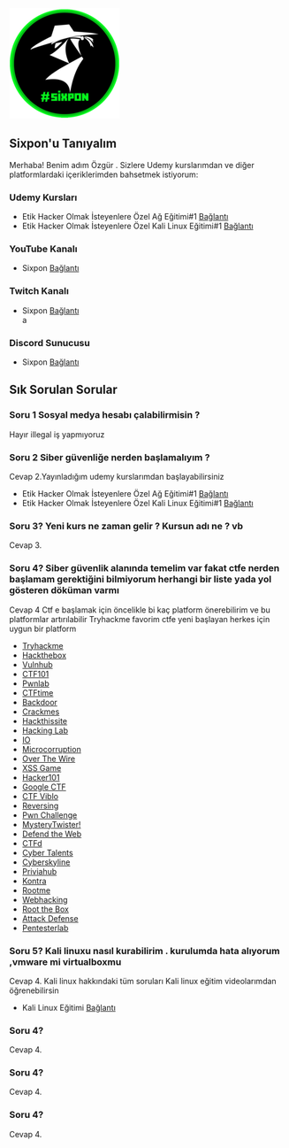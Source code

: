 <!DOCTYPE html>
<html lang="tr">
<head>
  <meta charset="UTF-8">
  <meta name="viewport" content="width=device-width, initial-scale=1.0">
  <link rel="stylesheet" href="https://cdnjs.cloudflare.com/ajax/libs/font-awesome/5.15.3/css/all.min.css" integrity="sha512-xFb2CvKDaWBS+8p09w7mOFHxvQCf7gW8b0ucVz/y9QbLepjK/Ku8LlzgN7E6xRvCt1eWTDjxE/3qX9zTlLml7g==" crossorigin="anonymous" referrerpolicy="no-referrer" />
  
</head>
<body>
  <div align="left">
    <img src="https://github.com/SongulKizilay/Sixpon-Sorular/blob/main/logo%20(2).png" alt="Sixpon Logo" width="200"/>
  </div>

  <h2>Sixpon'u Tanıyalım</h2>

  <p>Merhaba! Benim adım Özgür . Sizlere Udemy kurslarımdan ve diğer platformlardaki içeriklerimden bahsetmek istiyorum:</p>

  <h3>Udemy Kursları</h3>

  <ul>
    <li>Etik Hacker Olmak İsteyenlere Özel Ağ Eğitimi#1 <a href="https://bit.ly/udemynetwork/">Bağlantı</a></li>
    <li>Etik Hacker Olmak İsteyenlere Özel Kali Linux Eğitimi#1 <a href="https://bit.ly/udemykali">Bağlantı</a></li>
  </ul>

  <h3>YouTube Kanalı</h3>

  <ul>
    <li>Sixpon <a href="https://www.youtube.com/@Sixpon">Bağlantı</a></li>
  </ul>

  <h3>Twitch Kanalı</h3>

  <ul>
    <li>Sixpon <a href="https://www.twitch.tv/sixpon">Bağlantı</a></li>a
  </ul>

  <h3>Discord Sunucusu</h3>

  <ul>
    <li>Sixpon <a href="https://discord.com/invite/umHxrSKns7">Bağlantı</a></li>
  </ul>

  <h2>Sık Sorulan Sorular</h2>

  <div class="faq-item">
    <i class="fas fa-question-circle"></i>
    <h3>Soru 1 Sosyal medya hesabı çalabilirmisin ?</h3>
    <p>Hayır illegal iş yapmıyoruz </p>
  </div>

  <div class="faq-item">
    <div class="faq-item">
  <i class="fas fa-question-circle"></i>
  <h3>Soru 2 Siber güvenliğe nerden başlamalıyım ?</h3>
  <p>Cevap 2.Yayınladığım udemy kurslarımdan başlayabilirsiniz </p>
  <ul>
    <li>Etik Hacker Olmak İsteyenlere Özel Ağ Eğitimi#1 <a href="https://bit.ly/udemynetwork/">Bağlantı</a></li>
    <li>Etik Hacker Olmak İsteyenlere Özel Kali Linux Eğitimi#1 <a href="https://bit.ly/udemykali">Bağlantı</a></li>
  </ul>


</div>
<div class="faq-item">
  <i class="fas fa-question-circle"></i>
  <h3>Soru 3? Yeni kurs ne zaman gelir ?  Kursun adı ne  ? vb  </h3>
  <p>Cevap 3.</p>
</div>
<div class="faq-item">
  <i class="fas fa-question-circle"></i>
  <h3>Soru 4? Siber güvenlik alanında temelim var fakat ctfe nerden başlamam gerektiğini bilmiyorum herhangi bir liste yada yol gösteren döküman varmı </h3>
  <p>Cevap 4 Ctf e başlamak için öncelikle bi kaç platform önerebilirim ve bu platformlar artırılabilir Tryhackme favorim ctfe yeni başlayan herkes için uygun bir platform 
<ul>
  <li><a href="https://tryhackme.com/paths">Tryhackme</a></li>
  <li><a href="https://www.hackthebox.com/">Hackthebox</a></li>
  <li><a href="https://www.vulnhub.com/">Vulnhub</a></li>
  <li><a href="https://ctf101.org/">CTF101</a></li>
  <li><a href="https://pwnable.xyz/challenges/">Pwnlab</a></li>
  <li><a href="https://ctftime.org/">CTFtime</a></li>
  <li><a href="https://backdoor.sdslabs.co/challenges/2013-BIN-50">Backdoor</a></li>
  <li><a href="https://crackmes.one/">Crackmes</a></li>
  <li><a href="https://www.hackthissite.org/">Hackthissite</a></li>
  <li><a href="https://hacking-lab.com/">Hacking Lab</a></li>
  <li><a href="http://io.netgarage.org/">IO</a></li>
  <li><a href="https://microcorruption.com/login">Microcorruption</a></li>
  <li><a href="https://overthewire.org/wargames/">Over The Wire</a></li>
  <li><a href="https://xss-game.appspot.com/">XSS Game</a></li>
  <li><a href="https://ctf.hacker101.com/">Hacker101</a></li>
  <li><a href="https://capturetheflag.withgoogle.com/">Google CTF</a></li>
  <li><a href="https://ctf.viblo.asia/landing">CTF Viblo</a></li>
  <li><a href="http://reversing.kr/">Reversing</a></li>
  <li><a href="http://pwn.eonew.cn/">Pwn Challenge</a></li>
  <li><a href="https://mysterytwister.org/home/welcome/">MysteryTwister!</a></li>
  <li><a href="https://defendtheweb.net/">Defend the Web</a></li>
  <li><a href="https://ctfd.io/">CTFd</a></li>
  <li><a href="https://cybertalents.com/">Cyber Talents</a></li>
  <li><a href="https://cyberskyline.com/">Cyberskyline</a></li>
  <li><a href="https://priviahub.com/">Priviahub</a></li>
  <li><a href="https://application.security/">Kontra</a></li>
  <li><a href="https://www.root-me.org/?lang=en">Rootme</a></li>
  <li><a href="https://webhacking.kr/chall.php">Webhacking</a></li>
  <li><a href="https://root-the-box.com/">Root the Box</a></li>
  <li><a href="https://attackdefense.com/">Attack Defense</a></li>
  <li><a href="https://pentesterlab.com/">Pentesterlab</a></li>
</ul>

   
 </p>
</div>

   <div class="faq-item">
  <i class="fas fa-question-circle"></i>
  <h3>Soru 5? Kali linuxu nasıl kurabilirim . kurulumda hata alıyorum ,vmware mi virtualboxmu   </h3>
  <p>Cevap 4. Kali linux hakkındaki tüm soruları Kali linux eğitim videolarımdan öğrenebilirsin  </p>

  <ul>
    <li>Kali Linux Eğitimi <a href="https://www.youtube.com/playlist?list=PL5e6atpW70feftvDLmqvD-30bozFSVFJ4">Bağlantı</a></li>
  </ul>  
  </div>

   <div class="faq-item">
  <i class="fas fa-question-circle"></i>
  <h3>Soru 4? </h3>
  <p>Cevap 4.</p>
</div>

   <div class="faq-item">
  <i class="fas fa-question-circle"></i>
  <h3>Soru 4? </h3>
  <p>Cevap 4.</p>
</div>

   <div class="faq-item">
  <i class="fas fa-question-circle"></i>
  <h3>Soru 4? </h3>
  <p>Cevap 4.</p>
</div>



